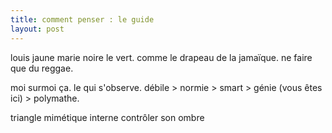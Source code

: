 ```yaml
---
title: comment penser : le guide
layout: post
---
```


louis jaune marie noire le vert.
comme le drapeau de la jamaïque.
ne faire que du reggae.

moi surmoi ça.
le qui s'observe.
débile > normie > smart > génie (vous êtes ici) > polymathe.

triangle mimétique interne
contrôler son ombre
